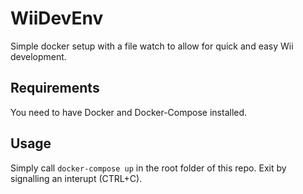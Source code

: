 # WiiDevEnv

Simple docker setup with a file watch to allow for quick and easy Wii development.

## Requirements

You need to have Docker and Docker-Compose installed.

## Usage

Simply call `docker-compose up` in the root folder of this repo.
Exit by signalling an interupt (CTRL+C).
